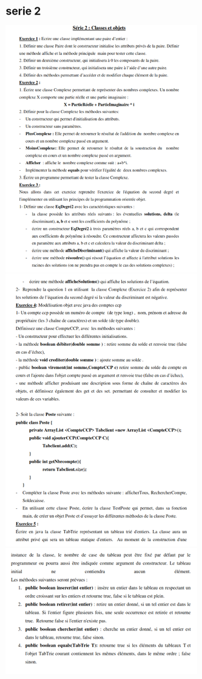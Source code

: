 # serie 2
<img src="../DATA/serie 2 part 1.png">
<img src="../DATA/serie 2 part 2.png">
<img src="../DATA/serie 2 part 3.png">